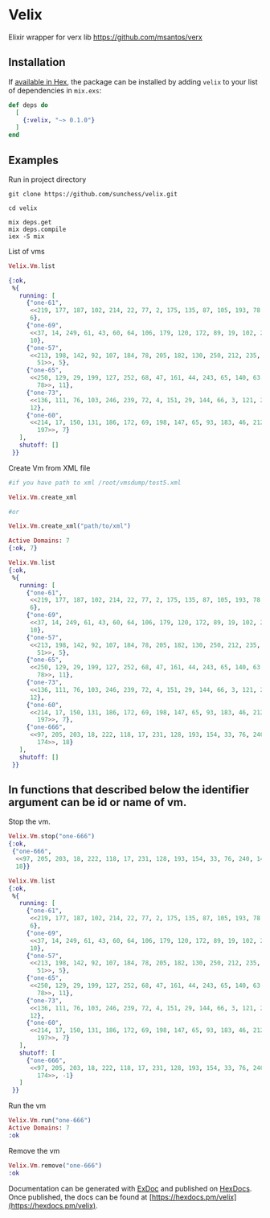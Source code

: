 # Velix

Elixir wrapper for verx lib https://github.com/msantos/verx

## Installation

If [available in Hex](https://hex.pm/docs/publish), the package can be installed
by adding `velix` to your list of dependencies in `mix.exs`:

```elixir
def deps do
  [
    {:velix, "~> 0.1.0"}
  ]
end
```


## Examples

Run in project directory

```
git clone https://github.com/sunchess/velix.git

cd velix

mix deps.get
mix deps.compile
iex -S mix
```

List of vms

```elixir
Velix.Vm.list

{:ok,
 %{
   running: [
     {"one-61",
      <<219, 177, 187, 102, 214, 22, 77, 2, 175, 135, 87, 105, 193, 78, 17, 61>>,
      6},
     {"one-69",
      <<37, 14, 249, 61, 43, 60, 64, 106, 179, 120, 172, 89, 19, 102, 238, 101>>,
      10},
     {"one-57",
      <<213, 198, 142, 92, 107, 184, 78, 205, 182, 130, 250, 212, 235, 67, 184,
        51>>, 5},
     {"one-65",
      <<250, 129, 29, 199, 127, 252, 68, 47, 161, 44, 243, 65, 140, 63, 218,
        78>>, 11},
     {"one-73",
      <<136, 111, 76, 103, 246, 239, 72, 4, 151, 29, 144, 66, 3, 121, 253, 191>>,
      12},
     {"one-60",
      <<214, 17, 150, 131, 186, 172, 69, 198, 147, 65, 93, 183, 46, 212, 250,
        197>>, 7}
   ],
   shutoff: []
 }}
```

Create Vm from XML file

```elixir
#if you have path to xml /root/vmsdump/test5.xml

Velix.Vm.create_xml

#or

Velix.Vm.create_xml("path/to/xml")

Active Domains: 7
{:ok, 7}

Velix.Vm.list
{:ok,
 %{
   running: [
     {"one-61",
      <<219, 177, 187, 102, 214, 22, 77, 2, 175, 135, 87, 105, 193, 78, 17, 61>>,
      6},
     {"one-69",
      <<37, 14, 249, 61, 43, 60, 64, 106, 179, 120, 172, 89, 19, 102, 238, 101>>,
      10},
     {"one-57",
      <<213, 198, 142, 92, 107, 184, 78, 205, 182, 130, 250, 212, 235, 67, 184,
        51>>, 5},
     {"one-65",
      <<250, 129, 29, 199, 127, 252, 68, 47, 161, 44, 243, 65, 140, 63, 218,
        78>>, 11},
     {"one-73",
      <<136, 111, 76, 103, 246, 239, 72, 4, 151, 29, 144, 66, 3, 121, 253, 191>>,
      12},
     {"one-60",
      <<214, 17, 150, 131, 186, 172, 69, 198, 147, 65, 93, 183, 46, 212, 250,
        197>>, 7},
     {"one-666",
      <<97, 205, 203, 18, 222, 118, 17, 231, 128, 193, 154, 33, 76, 240, 147,
        174>>, 18}
   ],
   shutoff: []
 }}
```

## In functions that described below the identifier argument can be id or name of vm.

Stop the vm.


```elixir
Velix.Vm.stop("one-666")
{:ok,
 {"one-666",
  <<97, 205, 203, 18, 222, 118, 17, 231, 128, 193, 154, 33, 76, 240, 147, 174>>,
  18}}

Velix.Vm.list
{:ok,
 %{
   running: [
     {"one-61",
      <<219, 177, 187, 102, 214, 22, 77, 2, 175, 135, 87, 105, 193, 78, 17, 61>>,
      6},
     {"one-69",
      <<37, 14, 249, 61, 43, 60, 64, 106, 179, 120, 172, 89, 19, 102, 238, 101>>,
      10},
     {"one-57",
      <<213, 198, 142, 92, 107, 184, 78, 205, 182, 130, 250, 212, 235, 67, 184,
        51>>, 5},
     {"one-65",
      <<250, 129, 29, 199, 127, 252, 68, 47, 161, 44, 243, 65, 140, 63, 218,
        78>>, 11},
     {"one-73",
      <<136, 111, 76, 103, 246, 239, 72, 4, 151, 29, 144, 66, 3, 121, 253, 191>>,
      12},
     {"one-60",
      <<214, 17, 150, 131, 186, 172, 69, 198, 147, 65, 93, 183, 46, 212, 250,
        197>>, 7}
   ],
   shutoff: [
     {"one-666",
      <<97, 205, 203, 18, 222, 118, 17, 231, 128, 193, 154, 33, 76, 240, 147,
        174>>, -1}
   ]
 }}
```

Run the vm

```elixir
Velix.Vm.run("one-666")
Active Domains: 7
:ok
```

Remove the vm

```elixir
Velix.Vm.remove("one-666")
:ok
```

Documentation can be generated with [ExDoc](https://github.com/elixir-lang/ex_doc)
and published on [HexDocs](https://hexdocs.pm). Once published, the docs can
be found at [https://hexdocs.pm/velix](https://hexdocs.pm/velix).

